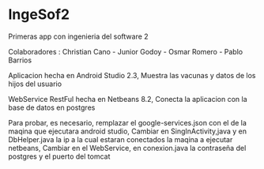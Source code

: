 # IngeSof2
Primeras app con ingenieria del software 2

Colaboradores : Christian Cano - Junior Godoy - Osmar Romero - Pablo Barrios

Aplicacion hecha en Android Studio 2.3, Muestra las vacunas y datos de los hijos del usuario

WebService RestFul hecha en Netbeans 8.2, Conecta la aplicacion con la base de datos en postgres

Para probar, es necesario, remplazar el google-services.json con el de la maqina que ejecutara android studio,
Cambiar en SingInActivity,java y en DbHelper.java la ip a la cual estaran conectados la maqina a ejecutar netbeans,
Cambiar en el WebService, en conexion.java la contraseña del postgres y el puerto del tomcat
